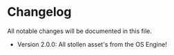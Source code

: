 # Changelog
All notable changes will be documented in this file.

* Version 2.0.0: All stollen asset's from the OS Engine!